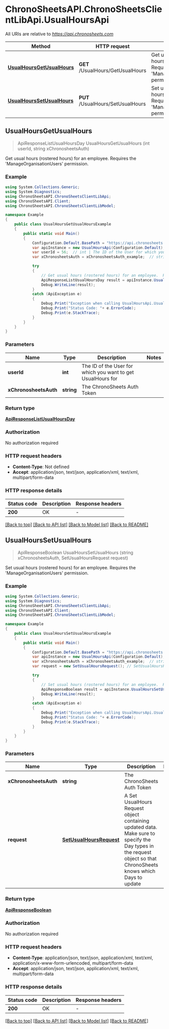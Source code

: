 # ChronoSheetsAPI.ChronoSheetsClientLibApi.UsualHoursApi

All URIs are relative to *https://api.chronosheets.com*

Method | HTTP request | Description
------------- | ------------- | -------------
[**UsualHoursGetUsualHours**](UsualHoursApi.md#usualhoursgetusualhours) | **GET** /UsualHours/GetUsualHours | Get usual hours (rostered hours) for an employee.  Requires the &#39;ManageOrganisationUsers&#39; permission.
[**UsualHoursSetUsualHours**](UsualHoursApi.md#usualhourssetusualhours) | **PUT** /UsualHours/SetUsualHours | Set usual hours (rostered hours) for an employee.  Requires the &#39;ManageOrganisationUsers&#39; permission.



## UsualHoursGetUsualHours

> ApiResponseListUsualHoursDay UsualHoursGetUsualHours (int userId, string xChronosheetsAuth)

Get usual hours (rostered hours) for an employee.  Requires the 'ManageOrganisationUsers' permission.

### Example

```csharp
using System.Collections.Generic;
using System.Diagnostics;
using ChronoSheetsAPI.ChronoSheetsClientLibApi;
using ChronoSheetsAPI.Client;
using ChronoSheetsAPI.ChronoSheetsClientLibModel;

namespace Example
{
    public class UsualHoursGetUsualHoursExample
    {
        public static void Main()
        {
            Configuration.Default.BasePath = "https://api.chronosheets.com";
            var apiInstance = new UsualHoursApi(Configuration.Default);
            var userId = 56;  // int | The ID of the User for which you want to get UsualHours for
            var xChronosheetsAuth = xChronosheetsAuth_example;  // string | The ChronoSheets Auth Token

            try
            {
                // Get usual hours (rostered hours) for an employee.  Requires the 'ManageOrganisationUsers' permission.
                ApiResponseListUsualHoursDay result = apiInstance.UsualHoursGetUsualHours(userId, xChronosheetsAuth);
                Debug.WriteLine(result);
            }
            catch (ApiException e)
            {
                Debug.Print("Exception when calling UsualHoursApi.UsualHoursGetUsualHours: " + e.Message );
                Debug.Print("Status Code: "+ e.ErrorCode);
                Debug.Print(e.StackTrace);
            }
        }
    }
}
```

### Parameters


Name | Type | Description  | Notes
------------- | ------------- | ------------- | -------------
 **userId** | **int**| The ID of the User for which you want to get UsualHours for | 
 **xChronosheetsAuth** | **string**| The ChronoSheets Auth Token | 

### Return type

[**ApiResponseListUsualHoursDay**](ApiResponseListUsualHoursDay.md)

### Authorization

No authorization required

### HTTP request headers

- **Content-Type**: Not defined
- **Accept**: application/json, text/json, application/xml, text/xml, multipart/form-data

### HTTP response details
| Status code | Description | Response headers |
|-------------|-------------|------------------|
| **200** | OK |  -  |

[[Back to top]](#)
[[Back to API list]](../README.md#documentation-for-api-endpoints)
[[Back to Model list]](../README.md#documentation-for-models)
[[Back to README]](../README.md)


## UsualHoursSetUsualHours

> ApiResponseBoolean UsualHoursSetUsualHours (string xChronosheetsAuth, SetUsualHoursRequest request)

Set usual hours (rostered hours) for an employee.  Requires the 'ManageOrganisationUsers' permission.

### Example

```csharp
using System.Collections.Generic;
using System.Diagnostics;
using ChronoSheetsAPI.ChronoSheetsClientLibApi;
using ChronoSheetsAPI.Client;
using ChronoSheetsAPI.ChronoSheetsClientLibModel;

namespace Example
{
    public class UsualHoursSetUsualHoursExample
    {
        public static void Main()
        {
            Configuration.Default.BasePath = "https://api.chronosheets.com";
            var apiInstance = new UsualHoursApi(Configuration.Default);
            var xChronosheetsAuth = xChronosheetsAuth_example;  // string | The ChronoSheets Auth Token
            var request = new SetUsualHoursRequest(); // SetUsualHoursRequest | A Set UsualHours Request object containing updated data.  Make sure to specify the Day types in the request object so that ChronoSheets knows which Days to update

            try
            {
                // Set usual hours (rostered hours) for an employee.  Requires the 'ManageOrganisationUsers' permission.
                ApiResponseBoolean result = apiInstance.UsualHoursSetUsualHours(xChronosheetsAuth, request);
                Debug.WriteLine(result);
            }
            catch (ApiException e)
            {
                Debug.Print("Exception when calling UsualHoursApi.UsualHoursSetUsualHours: " + e.Message );
                Debug.Print("Status Code: "+ e.ErrorCode);
                Debug.Print(e.StackTrace);
            }
        }
    }
}
```

### Parameters


Name | Type | Description  | Notes
------------- | ------------- | ------------- | -------------
 **xChronosheetsAuth** | **string**| The ChronoSheets Auth Token | 
 **request** | [**SetUsualHoursRequest**](SetUsualHoursRequest.md)| A Set UsualHours Request object containing updated data.  Make sure to specify the Day types in the request object so that ChronoSheets knows which Days to update | 

### Return type

[**ApiResponseBoolean**](ApiResponseBoolean.md)

### Authorization

No authorization required

### HTTP request headers

- **Content-Type**: application/json, text/json, application/xml, text/xml, application/x-www-form-urlencoded, multipart/form-data
- **Accept**: application/json, text/json, application/xml, text/xml, multipart/form-data

### HTTP response details
| Status code | Description | Response headers |
|-------------|-------------|------------------|
| **200** | OK |  -  |

[[Back to top]](#)
[[Back to API list]](../README.md#documentation-for-api-endpoints)
[[Back to Model list]](../README.md#documentation-for-models)
[[Back to README]](../README.md)

